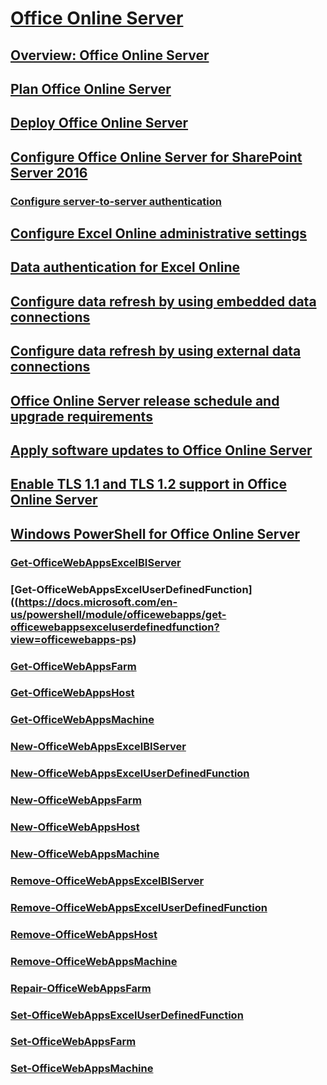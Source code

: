 
  

# [Office Online Server](office-online-server.md)
## [Overview: Office Online Server](office-online-server-overview.md)
## [Plan Office Online Server](plan-office-online-server.md)
## [Deploy Office Online Server](deploy-office-online-server.md)
## [Configure Office Online Server for SharePoint Server 2016](configure-office-online-server-for-sharepoint-server-2016/configure-office-online-server-for-sharepoint-server-2016.md)
### [Configure server-to-server authentication](configure-office-online-server-for-sharepoint-server-2016/configure-server-to-server-authentication-between-office-online-server-and-share.md)
## [Configure Excel Online administrative settings](configure-excel-online-administrative-settings.md)
## [Data authentication for Excel Online](data-authentication-for-excel-online-in-office-online-server.md)
## [Configure data refresh by using embedded data connections](configure-excel-online-data-refresh-by-using-embedded-data-connections-in-office.md)
## [Configure data refresh by using external data connections](configure-excel-online-data-refresh-by-using-external-data-connections-in-office.md)
## [Office Online Server release schedule and upgrade requirements](office-online-server-release-schedule.md)
## [Apply software updates to Office Online Server](apply-software-updates-to-office-online-server.md)
## [Enable TLS 1.1 and TLS 1.2 support in Office Online Server](enable-tls-1-1-and-tls-1-2-support-in-office-online-server.md)
## [Windows PowerShell for Office Online Server](windows-powershell-for-office-online-server/windows-powershell-for-office-online-server.md)
### [Get-OfficeWebAppsExcelBIServer](https://docs.microsoft.com/en-us/powershell/module/officewebapps/get-officewebappsexcelbiserver?view=officewebapps-ps)
### [Get-OfficeWebAppsExcelUserDefinedFunction]((https://docs.microsoft.com/en-us/powershell/module/officewebapps/get-officewebappsexceluserdefinedfunction?view=officewebapps-ps)
### [Get-OfficeWebAppsFarm](https://docs.microsoft.com/en-us/powershell/module/officewebapps/get-officewebappsfarm?view=officewebapps-ps)
### [Get-OfficeWebAppsHost](https://docs.microsoft.com/en-us/powershell/module/officewebapps/Get-OfficeWebAppsHost?view=officewebapps-ps)
### [Get-OfficeWebAppsMachine](https://docs.microsoft.com/en-us/powershell/module/officewebapps/Get-OfficeWebAppsMachine?view=officewebapps-ps)
### [New-OfficeWebAppsExcelBIServer](https://docs.microsoft.com/en-us/powershell/module/officewebapps/New-OfficeWebAppsExcelBIServer?view=officewebapps-ps)
### [New-OfficeWebAppsExcelUserDefinedFunction](https://docs.microsoft.com/en-us/powershell/module/officewebapps/New-OfficeWebAppsExcelUserDefinedFunction?view=officewebapps-ps)
### [New-OfficeWebAppsFarm](https://docs.microsoft.com/en-us/powershell/module/officewebapps/New-OfficeWebAppsFarm?view=officewebapps-ps)
### [New-OfficeWebAppsHost](https://docs.microsoft.com/en-us/powershell/module/officewebapps/New-OfficeWebAppsHost?view=officewebapps-ps)
### [New-OfficeWebAppsMachine](https://docs.microsoft.com/en-us/powershell/module/officewebapps/New-OfficeWebAppsMachine?view=officewebapps-ps)
### [Remove-OfficeWebAppsExcelBIServer](https://docs.microsoft.com/en-us/powershell/module/officewebapps/Remove-OfficeWebAppsExcelBIServer?view=officewebapps-ps)
### [Remove-OfficeWebAppsExcelUserDefinedFunction](https://docs.microsoft.com/en-us/powershell/module/officewebapps/Remove-OfficeWebAppsExcelUserDefinedFunction?view=officewebapps-ps)
### [Remove-OfficeWebAppsHost](https://docs.microsoft.com/en-us/powershell/module/officewebapps/Remove-OfficeWebAppsHost?view=officewebapps-ps)
### [Remove-OfficeWebAppsMachine](https://docs.microsoft.com/en-us/powershell/module/officewebapps/Remove-OfficeWebAppsMachine?view=officewebapps-ps)
### [Repair-OfficeWebAppsFarm](https://docs.microsoft.com/en-us/powershell/module/officewebapps/Repair-OfficeWebAppsFarm?view=officewebapps-ps)
### [Set-OfficeWebAppsExcelUserDefinedFunction](https://docs.microsoft.com/en-us/powershell/module/officewebapps/Set-OfficeWebAppsExcelUserDefinedFunction?view=officewebapps-ps)
### [Set-OfficeWebAppsFarm](https://docs.microsoft.com/en-us/powershell/module/officewebapps/Set-OfficeWebAppsFarm?view=officewebapps-ps)
### [Set-OfficeWebAppsMachine](https://docs.microsoft.com/en-us/powershell/module/officewebapps/Set-OfficeWebAppsMachine?view=officewebapps-ps)

